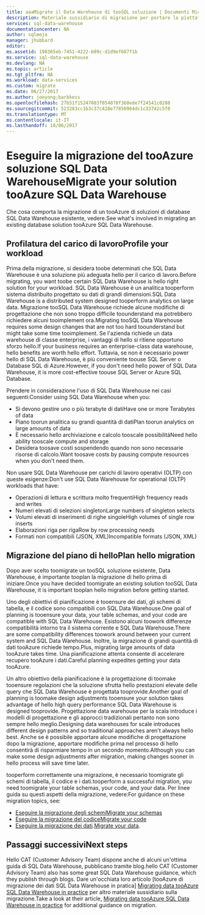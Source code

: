 ```yaml
---
title: aaaMigrate il Data Warehouse di tooSQL soluzione | Documenti Microsoft
description: Materiale sussidiario di migrazione per portare la piattaforma di soluzione tooAzure SQL Data Warehouse.
services: sql-data-warehouse
documentationcenter: NA
author: sqlmojo
manager: jhubbard
editor: 
ms.assetid: 198365eb-7451-4222-b99c-d1d9ef687f1b
ms.service: sql-data-warehouse
ms.devlang: NA
ms.topic: article
ms.tgt_pltfrm: NA
ms.workload: data-services
ms.custom: migrate
ms.date: 06/27/2017
ms.author: joeyong;barbkess
ms.openlocfilehash: 27b51f15247603f054070f360ede7f24541c0288
ms.sourcegitcommit: 523283cc1b3c37c428e77850964dc1c33742c5f0
ms.translationtype: MT
ms.contentlocale: it-IT
ms.lasthandoff: 10/06/2017
---
```

# <a name="migrate-your-solution-tooazure-sql-data-warehouse"></a><span data-ttu-id="6ea1f-103">Eseguire la migrazione del tooAzure soluzione SQL Data Warehouse</span><span class="sxs-lookup"><span data-stu-id="6ea1f-103">Migrate your solution tooAzure SQL Data Warehouse</span></span>
<span data-ttu-id="6ea1f-104">Che cosa comporta la migrazione di un tooAzure di soluzioni di database SQL Data Warehouse esistente, vedere.</span><span class="sxs-lookup"><span data-stu-id="6ea1f-104">See what's involved in migrating an existing database solution tooAzure SQL Data Warehouse.</span></span> 

## <a name="profile-your-workload"></a><span data-ttu-id="6ea1f-105">Profilatura del carico di lavoro</span><span class="sxs-lookup"><span data-stu-id="6ea1f-105">Profile your workload</span></span>
<span data-ttu-id="6ea1f-106">Prima della migrazione, si desidera toobe determinati che SQL Data Warehouse è una soluzione più adeguata hello per il carico di lavoro.</span><span class="sxs-lookup"><span data-stu-id="6ea1f-106">Before migrating, you want toobe certain SQL Data Warehouse is hello right solution for your workload.</span></span> <span data-ttu-id="6ea1f-107">SQL Data Warehouse è un analitica tooperform sistema distribuito progettato su dati di grandi dimensioni.</span><span class="sxs-lookup"><span data-stu-id="6ea1f-107">SQL Data Warehouse is a distributed system designed tooperform analytics on large data.</span></span>  <span data-ttu-id="6ea1f-108">Migrazione tooSQL Data Warehouse richiede alcune modifiche di progettazione che non sono troppo difficile toounderstand ma potrebbero richiedere alcuni tooimplement ora.</span><span class="sxs-lookup"><span data-stu-id="6ea1f-108">Migrating tooSQL Data Warehouse requires some design changes that are not too hard toounderstand but might take some time tooimplement.</span></span> <span data-ttu-id="6ea1f-109">Se l'azienda richiede un data warehouse di classe enterprise, i vantaggi di hello si ritiene opportuno sforzo hello.</span><span class="sxs-lookup"><span data-stu-id="6ea1f-109">If your business requires an enterprise-class data warehouse, hello benefits are worth hello effort.</span></span> <span data-ttu-id="6ea1f-110">Tuttavia, se non è necessario power hello di SQL Data Warehouse, è più conveniente toouse SQL Server o Database SQL di Azure.</span><span class="sxs-lookup"><span data-stu-id="6ea1f-110">However, if you don't need hello power of SQL Data Warehouse, it is more cost-effective toouse SQL Server or Azure SQL Database.</span></span>

<span data-ttu-id="6ea1f-111">Prendere in considerazione l'uso di SQL Data Warehouse nei casi seguenti:</span><span class="sxs-lookup"><span data-stu-id="6ea1f-111">Consider using SQL Data Warehouse when you:</span></span>
- <span data-ttu-id="6ea1f-112">Si devono gestire uno o più terabyte di dati</span><span class="sxs-lookup"><span data-stu-id="6ea1f-112">Have one or more Terabytes of data</span></span>
- <span data-ttu-id="6ea1f-113">Piano toorun analitica su grandi quantità di dati</span><span class="sxs-lookup"><span data-stu-id="6ea1f-113">Plan toorun analytics on large amounts of data</span></span>
- <span data-ttu-id="6ea1f-114">È necessario hello archiviazione e calcolo tooscale possibilità</span><span class="sxs-lookup"><span data-stu-id="6ea1f-114">Need hello ability tooscale compute and storage</span></span> 
- <span data-ttu-id="6ea1f-115">Desidera toosave costi sospendendo quando non sono necessarie risorse di calcolo.</span><span class="sxs-lookup"><span data-stu-id="6ea1f-115">Want toosave costs by pausing compute resources when you don't need them.</span></span>

<span data-ttu-id="6ea1f-116">Non usare SQL Data Warehouse per carichi di lavoro operativi (OLTP) con queste esigenze:</span><span class="sxs-lookup"><span data-stu-id="6ea1f-116">Don't use SQL Data Warehouse for operational (OLTP) workloads that have:</span></span>
- <span data-ttu-id="6ea1f-117">Operazioni di lettura e scrittura molto frequenti</span><span class="sxs-lookup"><span data-stu-id="6ea1f-117">High frequency reads and writes</span></span>
- <span data-ttu-id="6ea1f-118">Numeri elevati di selezioni singleton</span><span class="sxs-lookup"><span data-stu-id="6ea1f-118">Large numbers of singleton selects</span></span>
- <span data-ttu-id="6ea1f-119">Volumi elevati di inserimenti di righe singole</span><span class="sxs-lookup"><span data-stu-id="6ea1f-119">High volumes of single row inserts</span></span>
- <span data-ttu-id="6ea1f-120">Elaborazioni riga per riga</span><span class="sxs-lookup"><span data-stu-id="6ea1f-120">Row by row processing needs</span></span>
- <span data-ttu-id="6ea1f-121">Formati non compatibili (JSON, XML)</span><span class="sxs-lookup"><span data-stu-id="6ea1f-121">Incompatible formats (JSON, XML)</span></span>


## <a name="plan-hello-migration"></a><span data-ttu-id="6ea1f-122">Migrazione del piano di hello</span><span class="sxs-lookup"><span data-stu-id="6ea1f-122">Plan hello migration</span></span>

<span data-ttu-id="6ea1f-123">Dopo aver scelto toomigrate un tooSQL soluzione esistente, Data Warehouse, è importante tooplan la migrazione di hello prima di iniziare.</span><span class="sxs-lookup"><span data-stu-id="6ea1f-123">Once you have decided toomigrate an existing solution tooSQL Data Warehouse, it is important tooplan hello migration before getting started.</span></span> 

<span data-ttu-id="6ea1f-124">Uno degli obiettivi di pianificazione è tooensure dei dati, gli schemi di tabella, e il codice sono compatibili con SQL Data Warehouse.</span><span class="sxs-lookup"><span data-stu-id="6ea1f-124">One goal of planning is tooensure your data, your table schemas, and your code are compatible with SQL Data Warehouse.</span></span> <span data-ttu-id="6ea1f-125">Esistono alcuni toowork differenze compatibilità intorno tra il sistema corrente e SQL Data Warehouse.</span><span class="sxs-lookup"><span data-stu-id="6ea1f-125">There are some compatibility differences toowork around between your current system and SQL Data Warehouse.</span></span> <span data-ttu-id="6ea1f-126">Inoltre, la migrazione di grandi quantità di dati tooAzure richiede tempo.</span><span class="sxs-lookup"><span data-stu-id="6ea1f-126">Plus, migrating large amounts of data tooAzure takes time.</span></span> <span data-ttu-id="6ea1f-127">Una pianificazione attenta consente di accelerare recupero tooAzure i dati.</span><span class="sxs-lookup"><span data-stu-id="6ea1f-127">Careful planning expedites getting your data tooAzure.</span></span> 

<span data-ttu-id="6ea1f-128">Un altro obiettivo della pianificazione è la progettazione di toomake tooensure regolazioni che la soluzione sfrutta hello prestazioni elevate delle query che SQL Data Warehouse è progettata tooprovide.</span><span class="sxs-lookup"><span data-stu-id="6ea1f-128">Another goal of planning is toomake design adjustments tooensure your solution takes advantage of hello high query performance SQL Data Warehouse is designed tooprovide.</span></span> <span data-ttu-id="6ea1f-129">Progettazione data warehouse per la scala introduce i modelli di progettazione e gli approcci tradizionali pertanto non sono sempre hello meglio.</span><span class="sxs-lookup"><span data-stu-id="6ea1f-129">Designing data warehouses for scale introduces different design patterns and so traditional approaches aren't always hello best.</span></span> <span data-ttu-id="6ea1f-130">Anche se è possibile apportare alcune modifiche di progettazione dopo la migrazione, apportare modifiche prima nel processo di hello consentirà di risparmiare tempo in un secondo momento.</span><span class="sxs-lookup"><span data-stu-id="6ea1f-130">Although you can make some design adjustments after migration, making changes sooner in hello process will save time later.</span></span>

<span data-ttu-id="6ea1f-131">tooperform correttamente una migrazione, è necessario toomigrate gli schemi di tabella, il codice e i dati.</span><span class="sxs-lookup"><span data-stu-id="6ea1f-131">tooperform a successful migration, you need toomigrate your table schemas, your code, and your data.</span></span> <span data-ttu-id="6ea1f-132">Per linee guida su questi aspetti della migrazione, vedere:</span><span class="sxs-lookup"><span data-stu-id="6ea1f-132">For guidance on these migration topics, see:</span></span>

-  [<span data-ttu-id="6ea1f-133">Eseguire la migrazione degli schemi</span><span class="sxs-lookup"><span data-stu-id="6ea1f-133">Migrate your schemas</span></span>](sql-data-warehouse-migrate-schema.md)
-  [<span data-ttu-id="6ea1f-134">Eseguire la migrazione del codice</span><span class="sxs-lookup"><span data-stu-id="6ea1f-134">Migrate your code</span></span>](sql-data-warehouse-migrate-code.md)
-  <span data-ttu-id="6ea1f-135">[Eseguire la migrazione dei dati](sql-data-warehouse-migrate-data.md).</span><span class="sxs-lookup"><span data-stu-id="6ea1f-135">[Migrate your data](sql-data-warehouse-migrate-data.md).</span></span> 

<!--
## Perform hello migration


## Deploy hello solution


## Validate hello migration

-->

## <a name="next-steps"></a><span data-ttu-id="6ea1f-136">Passaggi successivi</span><span class="sxs-lookup"><span data-stu-id="6ea1f-136">Next steps</span></span>
<span data-ttu-id="6ea1f-137">Hello CAT (Customer Advisory Team) dispone anche di alcuni un'ottima guida di SQL Data Warehouse, pubblicano tramite blog.</span><span class="sxs-lookup"><span data-stu-id="6ea1f-137">hello CAT (Customer Advisory Team) also has some great SQL Data Warehouse guidance, which they publish through blogs.</span></span>  <span data-ttu-id="6ea1f-138">Dare un'occhiata loro articolo [tooAzure di migrazione dei dati SQL Data Warehouse in pratica] [ Migrating data tooAzure SQL Data Warehouse in practice] per altro materiale sussidiario sulla migrazione.</span><span class="sxs-lookup"><span data-stu-id="6ea1f-138">Take a look at their article, [Migrating data tooAzure SQL Data Warehouse in practice][Migrating data tooAzure SQL Data Warehouse in practice] for additional guidance on migration.</span></span>

<!--Image references-->

<!--Article references-->

<!--MSDN references-->

<!--Other Web references-->
[Migrating data tooAzure SQL Data Warehouse in practice]: https://blogs.msdn.microsoft.com/sqlcat/2016/08/18/migrating-data-to-azure-sql-data-warehouse-in-practice/
